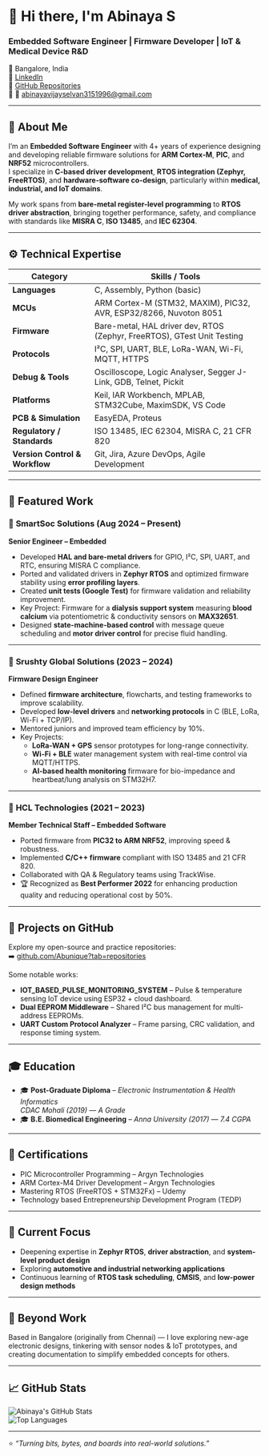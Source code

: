 # 👋 Hi there, I'm Abinaya S  
### Embedded Software Engineer | Firmware Developer | IoT & Medical Device R&D

🔹 Bangalore, India  
🔹 [LinkedIn](https://www.linkedin.com/in/abinaya-s-a27860122/)  
🔹 [GitHub Repositories](https://github.com/Abunique?tab=repositories)  
🔹 📧 abinayavijayselvan3151996@gmail.com  

---

## 🧭 About Me
I’m an **Embedded Software Engineer** with 4+ years of experience designing and developing reliable firmware solutions for **ARM Cortex-M**, **PIC**, and **NRF52** microcontrollers.  
I specialize in **C-based driver development**, **RTOS integration (Zephyr, FreeRTOS)**, and **hardware-software co-design**, particularly within **medical, industrial, and IoT domains**.  

My work spans from **bare-metal register-level programming** to **RTOS driver abstraction**, bringing together performance, safety, and compliance with standards like **MISRA C**, **ISO 13485**, and **IEC 62304**.  

---

## ⚙️ Technical Expertise

| Category | Skills / Tools |
|-----------|----------------|
| **Languages** | C, Assembly, Python (basic) |
| **MCUs** | ARM Cortex-M (STM32, MAXIM), PIC32, AVR, ESP32/8266, Nuvoton 8051 |
| **Firmware** | Bare-metal, HAL driver dev, RTOS (Zephyr, FreeRTOS), GTest Unit Testing |
| **Protocols** | I²C, SPI, UART, BLE, LoRa-WAN, Wi-Fi, MQTT, HTTPS |
| **Debug & Tools** | Oscilloscope, Logic Analyser, Segger J-Link, GDB, Telnet, Pickit |
| **Platforms** | Keil, IAR Workbench, MPLAB, STM32Cube, MaximSDK, VS Code |
| **PCB & Simulation** | EasyEDA, Proteus |
| **Regulatory / Standards** | ISO 13485, IEC 62304, MISRA C, 21 CFR 820 |
| **Version Control & Workflow** | Git, Jira, Azure DevOps, Agile Development |

---

## 🧩 Featured Work

### 🔹 **SmartSoc Solutions (Aug 2024 – Present)**  
**Senior Engineer – Embedded**

- Developed **HAL and bare-metal drivers** for GPIO, I²C, SPI, UART, and RTC, ensuring MISRA C compliance.  
- Ported and validated drivers in **Zephyr RTOS** and optimized firmware stability using **error profiling layers**.  
- Created **unit tests (Google Test)** for firmware validation and reliability improvement.  
- Key Project: Firmware for a **dialysis support system** measuring **blood calcium** via potentiometric & conductivity sensors on **MAX32651**.  
- Designed **state-machine-based control** with message queue scheduling and **motor driver control** for precise fluid handling.

---

### 🔹 **Srushty Global Solutions (2023 – 2024)**  
**Firmware Design Engineer**

- Defined **firmware architecture**, flowcharts, and testing frameworks to improve scalability.  
- Developed **low-level drivers** and **networking protocols** in C (BLE, LoRa, Wi-Fi + TCP/IP).  
- Mentored juniors and improved team efficiency by 10%.  
- Key Projects:  
  - **LoRa-WAN + GPS** sensor prototypes for long-range connectivity.  
  - **Wi-Fi + BLE** water management system with real-time control via MQTT/HTTPS.  
  - **AI-based health monitoring** firmware for bio-impedance and heartbeat/lung analysis on STM32H7.

---

### 🔹 **HCL Technologies (2021 – 2023)**  
**Member Technical Staff – Embedded Software**

- Ported firmware from **PIC32 to ARM NRF52**, improving speed & robustness.  
- Implemented **C/C++ firmware** compliant with ISO 13485 and 21 CFR 820.  
- Collaborated with QA & Regulatory teams using TrackWise.  
- 🏆 Recognized as **Best Performer 2022** for enhancing production quality and reducing operational cost by 50%.

---

## 🚀 Projects on GitHub  
Explore my open-source and practice repositories:  
➡️ [github.com/Abunique?tab=repositories](https://github.com/Abunique?tab=repositories)

Some notable works:
- **IOT_BASED_PULSE_MONITORING_SYSTEM** – Pulse & temperature sensing IoT device using ESP32 + cloud dashboard.  
- **Dual EEPROM Middleware** – Shared I²C bus management for multi-address EEPROMs.  
- **UART Custom Protocol Analyzer** – Frame parsing, CRC validation, and response timing system.  

---

## 🎓 Education
- 🎓 **Post-Graduate Diploma** – *Electronic Instrumentation & Health Informatics*  
  *CDAC Mohali (2019)* — *A Grade*  
- 🎓 **B.E. Biomedical Engineering** – *Anna University (2017)* — *7.4 CGPA*

---

## 🧾 Certifications
- PIC Microcontroller Programming – Argyn Technologies  
- ARM Cortex-M4 Driver Development – Argyn Technologies  
- Mastering RTOS (FreeRTOS + STM32Fx) – Udemy  
- Technology based Entrepreneurship Development Program (TEDP)

---

## 🌱 Current Focus
- Deepening expertise in **Zephyr RTOS**, **driver abstraction**, and **system-level product design**  
- Exploring **automotive and industrial networking applications**  
- Continuous learning of **RTOS task scheduling**, **CMSIS**, and **low-power design methods**

---

## 🧡 Beyond Work
Based in Bangalore (originally from Chennai) — I love exploring new-age electronic designs, tinkering with sensor nodes & IoT prototypes, and creating documentation to simplify embedded concepts for others.

---

## 📈 GitHub Stats

![Abinaya's GitHub Stats](https://github-readme-stats.vercel.app/api?username=Abunique&show_icons=true&theme=tokyonight)  
![Top Languages](https://github-readme-stats.vercel.app/api/top-langs/?username=Abunique&layout=compact&theme=tokyonight)

---

⭐ *“Turning bits, bytes, and boards into real-world solutions.”*  
